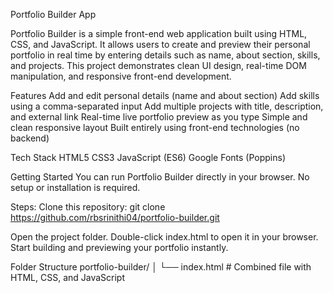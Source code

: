 Portfolio Builder App

Portfolio Builder is a simple front-end web application built using HTML, CSS, and JavaScript.
It allows users to create and preview their personal portfolio in real time by entering details such as name, about section, skills, and projects.
This project demonstrates clean UI design, real-time DOM manipulation, and responsive front-end development.

Features
Add and edit personal details (name and about section)
Add skills using a comma-separated input
Add multiple projects with title, description, and external link
Real-time live portfolio preview as you type
Simple and clean responsive layout
Built entirely using front-end technologies (no backend)

Tech Stack
HTML5
CSS3
JavaScript (ES6)
Google Fonts (Poppins)

Getting Started
You can run Portfolio Builder directly in your browser. No setup or installation is required.

Steps:
Clone this repository:
git clone https://github.com/rbsrinithi04/portfolio-builder.git


Open the project folder.
Double-click index.html to open it in your browser.
Start building and previewing your portfolio instantly.

Folder Structure
portfolio-builder/
│
└── index.html        # Combined file with HTML, CSS, and JavaScript
